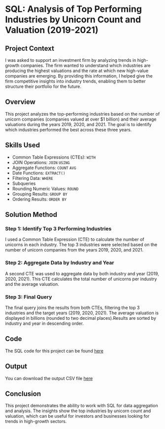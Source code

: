 # SQL: Analysis of Top Performing Industries by Unicorn Count and Valuation (2019-2021)
## Project Context
I was asked to support an investment firm by analyzing trends in high-growth companies. The firm wanted to understand which industries are producing the highest valuations and the rate at which new high-value companies are emerging. By providing this information, I helped give the firm competitive insights into industry trends, enabling them to better structure their portfolio for the future.
## Overview
This project analyzes the top-performing industries based on the number of unicorn companies (companies valued at over $1 billion) and their average valuations during the years 2019, 2020, and 2021. The goal is to identify which industries performed the best across these three years.
## Skills Used
- Common Table Expressions (CTEs): `WITH`
- JOIN Operations: `JOIN` `USING`
- Aggregate Functions: `COUNT` `AVG`
- Date Functions: `EXTRACT()`
- Filtering Data: `WHERE`
- Subqueries
- Rounding Numeric Values: `ROUND`
- Grouping Results: `GROUP BY`
- Ordering Results: `ORDER BY`
## Solution Method
### Step 1: Identify Top 3 Performing Industries
I used a Common Table Expression (CTE) to calculate the number of unicorns in each industry.
The top 3 industries were selected based on the number of unicorn companies from the years 2019, 2020, and 2021.
### Step 2: Aggregate Data by Industry and Year
A second CTE was used to aggregate data by both industry and year (2019, 2020, 2021). This CTE calculates the total number of unicorns per industry and the average valuation.
### Step 3: Final Query
The final query joins the results from both CTEs, filtering the top 3 industries and the target years (2019, 2020, 2021). The average valuation is displayed in billions (rounded to two decimal places).Results are sorted by industry and year in descending order.
## Code
The SQL code for this project can be found [here](analysis.sql)
## Output
You can download the output CSV file [here](./sql/Analysis-Unicorn-Companies/top3_industries_output.csv)
## Conclusion
This project demonstrates the ability to work with SQL for data aggregation and analysis. The insights show the top industries by unicorn count and valuation, which can be useful for investors and businesses looking for trends in high-growth sectors.
